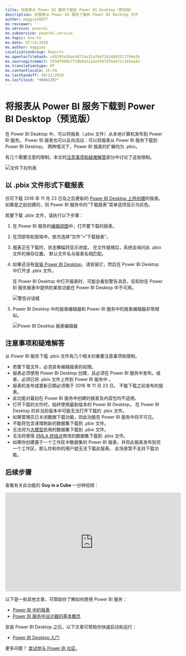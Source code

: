 ```yaml
---
title: 将报表从 Power BI 服务下载到 Power BI Desktop（预览版）
description: 将报表从 Power BI 服务下载到 Power BI Desktop 文件
author: maggiesMSFT
ms.reviewer: ''
ms.service: powerbi
ms.subservice: powerbi-service
ms.topic: how-to
ms.date: 07/14/2020
ms.author: maggies
LocalizationGroup: Reports
ms.openlocfilehash: cd9295e26de50714a15afb672814893317fb8e3b
ms.sourcegitcommit: 9350f994b7f18b0a52a2e9f8f8f8e472c342ea42
ms.translationtype: HT
ms.contentlocale: zh-CN
ms.lasthandoff: 09/22/2020
ms.locfileid: "90861397"
---
```

# <a name="download-a-report-from-the-power-bi-service-to-power-bi-desktop-preview"></a>将报表从 Power BI 服务下载到 Power BI Desktop（预览版）
      
在 Power BI Desktop 中，可以将报表（.pbix 文件）从本地计算机发布到 Power BI 服务。 Power BI 报表也可以反向流动：可以将报表从 Power BI 服务下载到 Power BI Desktop。 两种情况下，Power BI 报表的扩展均为 .pbix。

有几个需要注意的限制，本文的[注意事项和疑难解答](#considerations-and-troubleshooting)部分中讨论了这些限制。

![文件下拉列表](media/service-export-to-pbix/power-bi-file-export.png)

## <a name="download-the-report-as-a-pbix-file"></a>以 .pbix 文件形式下载报表

仅可下载 2016 年 11 月 23 日及之后更新的 [Power BI Desktop 上所创建](/learn/modules/publish-share-power-bi/2-publish-reports)的报表。 如果是之前创建的，则 Power BI 服务中的“下载报表”菜单选项显示为灰色。

若要下载 .pbix 文件，请执行以下步骤：

1. 在 Power BI 服务的[编辑视图](./service-interact-with-a-report-in-editing-view.md)中，打开要下载的报表。

2. 在顶部导航窗格中，依次选择“文件”>“下载报表”。
   
3. 报表正在下载时，状态横幅将显示进度。 在文件就绪后，系统会询问此 .pbix 文件的保存位置。 默认文件名与报表名相匹配。
   
4. 如果还没有[安装 Power BI Desktop](../fundamentals/desktop-get-the-desktop.md)，请安装它，然后在 Power BI Desktop 中打开该 .pbix 文件。
   
    在 Power BI Desktop 中打开报表时，可能会看到警告消息，告知你在 Power BI 服务报表中提供的某些功能在 Power BI Desktop 中不可用。
   
    ![警告对话框](media/service-export-to-pbix/power-bi-export-to-pbix_2.png)

5. Power BI Desktop 中的报表编辑器和 Power BI 服务中的报表编辑器非常相似。  
   
    ![Power BI Desktop 报表编辑器](media/service-export-to-pbix/power-bi-desktop.png)

## <a name="considerations-and-troubleshooting"></a>注意事项和疑难解答

从 Power BI 服务下载 .pbix 文件有几个相关的重要注意事项和限制。

* 若要下载文件，必须具有编辑报表的权限。
* 报表必须使用 Power BI Desktop 创建，且必须在 Power BI 服务中发布。或者，必须已将 .pbix 文件上传到 Power BI 服务中 。
* 报表的发布或更新日期必须晚于 2016 年 11 月 23 日。 不能下载之前发布的报表。
* 此功能对最初在 Power BI 服务中创建的报表及内容包均不适用。
* 打开下载的文件时，始终使用最新版本的 Power BI Desktop。 在 Power BI Desktop 的非当前版本中可能无法打开下载的 .pbix 文件。
* 如果管理员已关闭数据下载功能，则此功能在 Power BI 服务中将不可见。
* 不能将包含递增刷新的数据集下载到 .pbix 文件。
* 无法将为[大模型](../admin/service-premium-large-models.md)启用的数据集下载到 .pbix 文件。
* 无法将使用 [XMLA 终结点](../admin/service-premium-connect-tools.md)修改的数据集下载到 .pbix 文件。
* 如果你创建基于一个工作区中数据集的 Power BI 报表，并将此报表发布到另一个工作区，那么你和你的用户就无法下载此报表。 此场景暂不支持下载功能。

## <a name="next-steps"></a>后续步骤

查看有关此功能的 **Guy in a Cube** 一分钟视频：

<iframe width="560" height="315" src="https://www.youtube.com/embed/ymWqU5jiUl0" frameborder="0" allowfullscreen></iframe>

以下是一些其他文章，可帮助你了解如何使用 Power BI 服务：

* [Power BI 中的报表](../consumer/end-user-reports.md)
* [Power BI 服务中设计器的基本概念](../fundamentals/service-basic-concepts.md)

安装 Power BI Desktop 之后，以下文章可帮助你快速启动和运行：

* [Power BI Desktop 入门](../fundamentals/desktop-getting-started.md)

更多问题？ [尝试参与 Power BI 社区](https://community.powerbi.com/)。